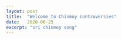 ```yaml
---
layout: post
title:  "Welcome to Chinmoy controversies"
date:   2020-06-25
excerpt: "sri chinmoy song"
---
```

